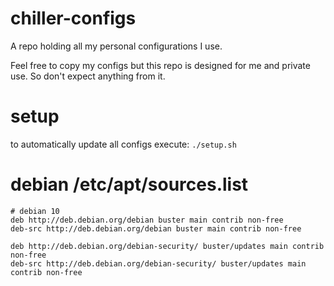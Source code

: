 # chiller-configs
A repo holding all my personal configurations I use.

Feel free to copy my configs but this repo is designed for me and private use.
So don't expect anything from it.

# setup

to automatically update all configs execute:
``./setup.sh``

# debian /etc/apt/sources.list

```
# debian 10
deb http://deb.debian.org/debian buster main contrib non-free
deb-src http://deb.debian.org/debian buster main contrib non-free

deb http://deb.debian.org/debian-security/ buster/updates main contrib non-free
deb-src http://deb.debian.org/debian-security/ buster/updates main contrib non-free
```
